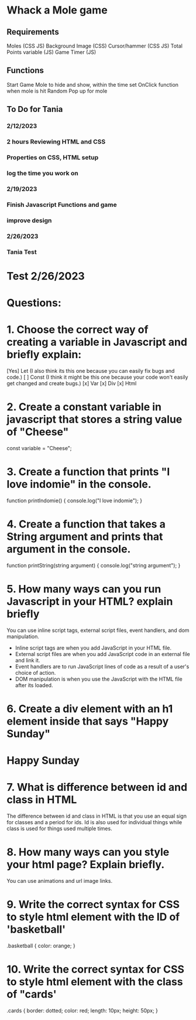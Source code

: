 # Whack a Mole game

## Requirements
Moles (CSS JS)
Background Image (CSS)
Cursor/hammer (CSS JS)
Total Points variable (JS) 
Game Timer (JS)


## Functions
Start Game 
Mole to hide and show, within the time set
OnClick function when mole is hit
Random Pop up for mole


## To Do for Tania
### 2/12/2023
### 2 hours Reviewing HTML and CSS
### Properties on CSS, HTML setup 
### log the time you work on 

### 2/19/2023
### Finish Javascript Functions and game
### improve design 


### 2/26/2023
### Tania Test 


# Test 2/26/2023 
# Questions: 

# 1. Choose the correct way of creating a variable in Javascript and briefly explain: 
[Yes] Let (I also think its this one because you can easily fix bugs and code.)
[ ] Const (I think it might be this one because your code won't easily get changed and create bugs.)
[x] Var
[x] Div
[x] Html

# 2. Create a constant variable in javascript that stores a string value of "Cheese"
const variable = "Cheese";

# 3. Create a function that prints "I love indomie" in the console.
function printIndomie() {
    console.log("I love indomie");
}

# 4. Create a function that takes a String argument and prints that argument in the console.
function printString(string argument) {
    console.log("string argument");
}

# 5. How many ways can you run Javascript in your HTML? explain briefly
You can use inline script tags, external script files, event handlers, and dom manipulation.
* Inline script tags are when you add JavaScript in your HTML file.
* External script files are when you add JavaScript code in an external file and link it.
* Event handlers are to run JavaScript lines of code as a result of a user's choice of action.
* DOM manipulation is when you use the JavaScript with the HTML file after its loaded.

# 6. Create a div element with an h1 element inside that says "Happy Sunday"
<div>
    <h1> Happy Sunday</h1>
</div>

# 7. What is difference between id and class in HTML
The difference between id and class in HTML is that you use an equal sign for classes and a period for ids. Id is also used for individual things while class is used for things used multiple times.

# 8. How many ways can you style your html page? Explain briefly.
You can use animations and url image links.

# 9. Write the correct syntax for CSS to style html element with the ID of 'basketball'
.basketball {
    color: orange;
}

# 10. Write the correct syntax for CSS to style html element with the class of "cards' 
.cards {
    border: dotted;
    color: red;
    length: 10px;
    height: 50px;
}